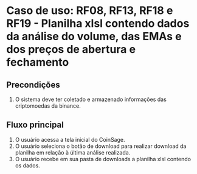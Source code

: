 # Caso de uso: **RF08, RF13, RF18 e RF19 - Planilha xlsl contendo dados da análise do volume, das EMAs e dos preços de abertura e fechamento**

## Precondições

1. O sistema deve ter coletado e armazenado informações das criptomoedas da binance.


## Fluxo principal

1. O usuário acessa a tela inicial do CoinSage.
2. O usuário seleciona o botão de download para realizar download da planilha em relação à última análise realizada.
4. O usuário recebe em sua pasta de downloads a planilha xlsl contendo os dados.
